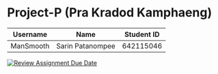 # Project-P (Pra Kradod Kamphaeng)

| Username  | Name             | Student ID |
| --------- | ---------------- | ---------- |
| ManSmooth | Sarin Patanompee | 642115046  |

[![Review Assignment Due Date](https://classroom.github.com/assets/deadline-readme-button-24ddc0f5d75046c5622901739e7c5dd533143b0c8e959d652212380cedb1ea36.svg)](https://classroom.github.com/a/_UXQZ2LF)
